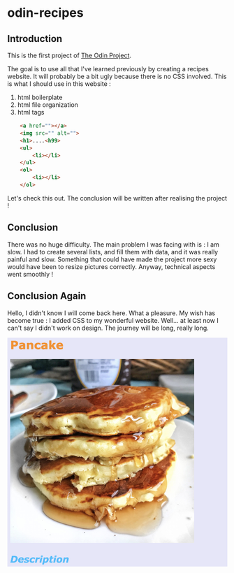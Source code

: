 # odin-recipes

## Introduction

This is the first project of [The Odin Project](http://www.theodinproject.com).

The goal is to use all that I've learned previously by creating a recipes website. It will probably be a bit ugly because there is no CSS involved. This is what I should use in this website : 

1. html boilerplate
2. html file organization
3. html tags
```html
    <a href=""></a>
    <img src="" alt="">
    <h1>....<h99>
    <ul>
        <li></li>
    </ul>
    <ol>
        <li></li>
    </ol>    
``` 
Let's check this out. The conclusion will be written after realising the project !
## Conclusion

There was no huge difficulty. The main problem I was facing with is : I am slow. I had to create several lists, and fill them with data, and it was really painful and slow.
Something that could have made the project more sexy would have been to resize pictures correctly.
Anyway, technical aspects went smoothly !

## Conclusion Again

Hello, I didn't know I will come back here. What a pleasure. My wish has become true : I added CSS to my wonderful website. Well... at least now I can't say I didn't work on design. The journey will be long, really long.

![CSS](img/CSS_me.png)

